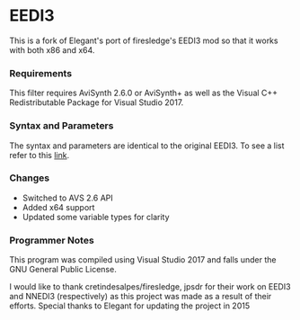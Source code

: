 # EEDI3

This is a fork of Elegant's port of firesledge's EEDI3 mod so that it works with both x86 and x64.

### Requirements

This filter requires AviSynth 2.6.0 or AviSynth+ as well as the Visual C++ Redistributable Package for Visual Studio 2017.

### Syntax and Parameters

The syntax and parameters are identical to the original EEDI3. To see a list refer to this [link](http://avisynth.nl/index.php/Eedi3).

### Changes

* Switched to AVS 2.6 API
* Added x64 support
* Updated some variable types for clarity

### Programmer Notes

This program was compiled using Visual Studio 2017 and falls under the GNU General Public License.

I would like to thank cretindesalpes/firesledge, jpsdr for their work on EEDI3 and NNEDI3 (respectively) as this project was made as a result of their efforts.
Special thanks to Elegant for updating the project in 2015